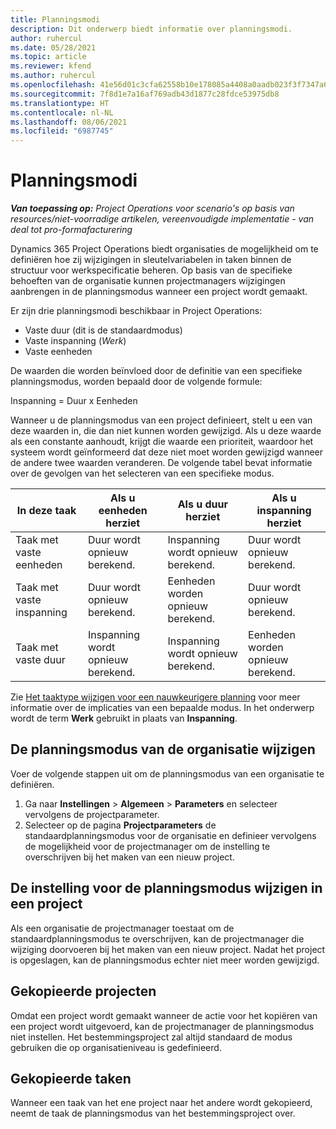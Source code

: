 ```yaml
---
title: Planningsmodi
description: Dit onderwerp biedt informatie over planningsmodi.
author: ruhercul
ms.date: 05/28/2021
ms.topic: article
ms.reviewer: kfend
ms.author: ruhercul
ms.openlocfilehash: 41e56d01c3cfa62558b10e178085a4408a0aadb023f3f7347a61d121f542bb08
ms.sourcegitcommit: 7f8d1e7a16af769adb43d1877c28fdce53975db8
ms.translationtype: HT
ms.contentlocale: nl-NL
ms.lasthandoff: 08/06/2021
ms.locfileid: "6987745"
---
```

# <a name="scheduling-modes"></a>Planningsmodi

_**Van toepassing op:** Project Operations voor scenario's op basis van resources/niet-voorradige artikelen, vereenvoudigde implementatie - van deal tot pro-formafacturering_


Dynamics 365 Project Operations biedt organisaties de mogelijkheid om te definiëren hoe zij wijzigingen in sleutelvariabelen in taken binnen de structuur voor werkspecificatie beheren. Op basis van de specifieke behoeften van de organisatie kunnen projectmanagers wijzigingen aanbrengen in de planningsmodus wanneer een project wordt gemaakt.

Er zijn drie planningsmodi beschikbaar in Project Operations:

  - Vaste duur (dit is de standaardmodus)
  - Vaste inspanning (*Werk*)
  - Vaste eenheden

De waarden die worden beïnvloed door de definitie van een specifieke planningsmodus, worden bepaald door de volgende formule:

  Inspanning = Duur x Eenheden

Wanneer u de planningsmodus van een project definieert, stelt u een van deze waarden in, die dan niet kunnen worden gewijzigd. Als u deze waarde als een constante aanhoudt, krijgt die waarde een prioriteit, waardoor het systeem wordt geïnformeerd dat deze niet moet worden gewijzigd wanneer de andere twee waarden veranderen. De volgende tabel bevat informatie over de gevolgen van het selecteren van een specifieke modus.

| **In deze taak**             | **Als u eenheden herziet**   | **Als u duur herziet** | **Als u inspanning herziet**  |
|----------------------|---------------------------|----------------------------|---------------------------|
| Taak met vaste eenheden     | Duur wordt opnieuw berekend. | Inspanning wordt opnieuw berekend.    | Duur wordt opnieuw berekend. |
| Taak met vaste inspanning    | Duur wordt opnieuw berekend. | Eenheden worden opnieuw berekend.    | Duur wordt opnieuw berekend. |
| Taak met vaste duur  | Inspanning wordt opnieuw berekend.   | Inspanning wordt opnieuw berekend.    | Eenheden worden opnieuw berekend.   |

Zie [Het taaktype wijzigen voor een nauwkeurigere planning](https://support.microsoft.com/en-us/office/change-the-task-type-for-more-accurate-scheduling-b0b969ad-45bc-4e9e-8967-435587548a72) voor meer informatie over de implicaties van een bepaalde modus. In het onderwerp wordt de term **Werk** gebruikt in plaats van **Inspanning**.

## <a name="change-the-organizations-scheduling-mode"></a>De planningsmodus van de organisatie wijzigen

Voer de volgende stappen uit om de planningsmodus van een organisatie te definiëren.

1. Ga naar **Instellingen** \> **Algemeen** \> **Parameters** en selecteer vervolgens de projectparameter. 
2. Selecteer op de pagina **Projectparameters** de standaardplanningsmodus voor de organisatie en definieer vervolgens de mogelijkheid voor de projectmanager om de instelling te overschrijven bij het maken van een nieuw project.

## <a name="change-the-scheduling-mode-setting-on-a-project"></a>De instelling voor de planningsmodus wijzigen in een project

Als een organisatie de projectmanager toestaat om de standaardplanningsmodus te overschrijven, kan de projectmanager die wijziging doorvoeren bij het maken van een nieuw project. Nadat het project is opgeslagen, kan de planningsmodus echter niet meer worden gewijzigd.

## <a name="copied-projects"></a>Gekopieerde projecten

Omdat een project wordt gemaakt wanneer de actie voor het kopiëren van een project wordt uitgevoerd, kan de projectmanager de planningsmodus niet instellen. Het bestemmingsproject zal altijd standaard de modus gebruiken die op organisatieniveau is gedefinieerd.

## <a name="copied-tasks"></a>Gekopieerde taken

Wanneer een taak van het ene project naar het andere wordt gekopieerd, neemt de taak de planningsmodus van het bestemmingsproject over.
